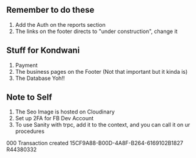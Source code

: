 ## Remember to do these

1. Add the Auth on the reports section
2. The links on the footer directs to "under construction", change it

## Stuff for Kondwani

1. Payment
2. The business pages on the Footer (Not that important but it kinda is)
3. The Database Yoh!!

## Note to Self

1. The Seo Image is hosted on Cloudinary
2. Set up 2FA for FB Dev Account
3. To use Sanity with trpc, add it to the context, and you can call it on ur procedures

<?xml version="1.0" encoding="utf-8"?>
<API3G>
	<Result>000</Result>
	<ResultExplanation>Transaction created</ResultExplanation>
	<TransToken>15CF9A88-B00D-4A8F-B264-6169102B1827</TransToken>
	<TransRef>R44380332</TransRef>
</API3G>
